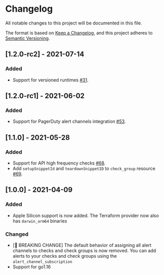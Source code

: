 # Changelog
All notable changes to this project will be documented in this file.

The format is based on [Keep a Changelog](https://keepachangelog.com/en/1.0.0/),
and this project adheres to [Semantic Versioning](https://semver.org/spec/v2.0.0.html).


## [1.2.0-rc2] - 2021-07-14
### Added
- Support for versioned runtimes  [#31](https://github.com/checkly/checkly-go-sdk/issues/31).

## [1.2.0-rc1] - 2021-06-02
### Added
- Support for PagerDuty alert channels integration [#53](https://github.com/checkly/terraform-provider-checkly/issues/53).


## [1.1.0] - 2021-05-28
### Added
- Support for API high frequency checks [#68](https://github.com/checkly/terraform-provider-checkly/issues/68).
- Add `setupSnippetId` and `teardownSnippetID` to `check_group` resource [#69](https://github.com/checkly/terraform-provider-checkly/issues/69).

## [1.0.0] - 2021-04-09
### Added
- Apple Silicon support is now added. The Terraform provider now also has `darwin_arm64` binaries

### Changed
- [🚨 BREAKING CHANGE] The default behavior of assigning all alert channels to checks and check groups is now removed. You can add alerts to your checks and check groups using the `alert_channel_subscription`
- Support for go1.16

